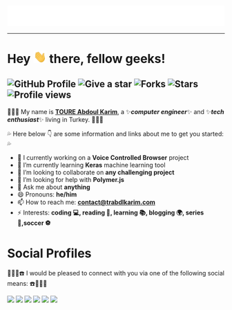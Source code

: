 <p align="center"> <img alt="Welcome" src="https://raw.githubusercontent.com/trabdlkarim/trabdlkarim/master/assets/welcome.gif"/> 
</p>
<hr/>
<h1> Hey
 <img alt="Hello" width="30px" src="https://raw.githubusercontent.com/trabdlkarim/trabdlkarim/master/assets/hi.gif"/> 
 there, fellow geeks!
</h1>

 ## ![GitHub Profile](https://img.shields.io/badge/github-profile-yellowgreen) ![Give a star](https://img.shields.io/badge/give%20a%20star-if%20useful-blueviolet) ![Forks](https://img.shields.io/github/forks/trabdlkarim/trabdlkarim) ![Stars](https://img.shields.io/github/stars/trabdlkarim/trabdlkarim?color=red&style=plastic) ![Profile views](https://counter.gofiber.io/badge/trablkarim/trabdlkarim?unique=true)


:mega::mega::mega: My name is [**TOURE Abdoul Karim**](https://github.com/trabdlkarim?tab=repositories), a ✨***computer engineer***✨ and :sparkles:***tech enthusiast***:sparkles: living in Turkey. :mega::mega::mega:

:sweat_drops: Here below :point_down: are some information and links about me to get you started: :sweat_drops:

- 🔭 I currently working on a **Voice Controlled Browser** project
- 🌱 I’m currently learning **Keras** machine learning tool
- 👯 I’m looking to collaborate on **any challenging project**
- 🤔 I’m looking for help with **Polymer.js**
- 💬 Ask me about **anything**
- 😄 Pronouns: **he/him**
- 📫 How to reach me: **<contact@trabdlkarim.com>**
- ⚡ Interests: **coding 💻, reading 📖, learning 📚, blogging 🌍, series 🎥,soccer ⚽️**


# Social Profiles

📣🔔📢☎️ I would be pleased to connect with you via one of the following social means: ☎️📢🔔📣

[<img height="30" src="https://img.shields.io/badge/Twitter-%231DA1F2.svg?&style=for-the-badge&logo=twitter&logoColor=white" />][Twitter]
[<img height="30" src="https://img.shields.io/badge/Hashnode-%230077B5.svg?&style=for-the-badge&logo=Hashnode&logoColor=white"/>][Hashnode]
[<img height="30" src = "https://img.shields.io/badge/Mail-c14438?&style=for-the-badge&logo=gmail&logoColor=white"/>][Mail]
[<img height="30" src="https://img.shields.io/badge/Linkedin-blue.svg?&style=for-the-badge&logo=linkedin&logoColor=white" />][LinkedIn]
[<img height="30" src="https://img.shields.io/badge/Medium-000000.svg?&style=for-the-badge&logo=Medium&logoColor=white" />][Medium]
[<img height="30" src="https://img.shields.io/badge/Telegram-%231DA1F2.svg?&style=for-the-badge&logo=telegram&logoColor=white" />][Telegram]

[Twitter]: https://twitter.com/trabdlkarim
[Telegram]: https://t.me/trabdlkarim
[Hashnode]: https://trabdlkarim.com
[Mail]: mailto:contact@trabdlkarim.com
[Linkedin]: https://www.linkedin.com/in/trabdlkarim/
[Medium]: https://medium.com/@trabdlkarim
[Dev]: https://dev.to/trabdlkarim

